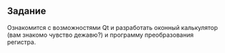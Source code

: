 ## Задание

Ознакомится с возможностями Qt и разработать оконный калькулятор (вам знакомо чувство дежавю?) и программу преобразования регистра.